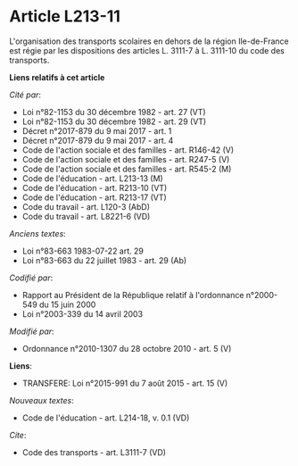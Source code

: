 # Article L213-11

L'organisation des transports scolaires en dehors de la région Ile-de-France est régie par les dispositions des articles L.
3111-7 à L. 3111-10 du code des transports.

**Liens relatifs à cet article**

_Cité par_:

  - Loi n°82-1153 du 30 décembre 1982 - art. 27 (VT)
  - Loi n°82-1153 du 30 décembre 1982 - art. 29 (VT)
  - Décret n°2017-879 du 9 mai 2017 - art. 1
  - Décret n°2017-879 du 9 mai 2017 - art. 4
  - Code de l'action sociale et des familles - art. R146-42 (V)
  - Code de l'action sociale et des familles - art. R247-5 (V)
  - Code de l'action sociale et des familles - art. R545-2 (M)
  - Code de l'éducation - art. L213-13 (M)
  - Code de l'éducation - art. R213-10 (VT)
  - Code de l'éducation - art. R213-17 (VT)
  - Code du travail - art. L120-3 (AbD)
  - Code du travail - art. L8221-6 (VD)

_Anciens textes_:

  - Loi n°83-663 1983-07-22 art. 29
  - Loi n°83-663 du 22 juillet 1983 - art. 29 (Ab)

_Codifié par_:

  - Rapport au Président de la République relatif à l'ordonnance n°2000-549 du 15 juin 2000
  - Loi n°2003-339 du 14 avril 2003

_Modifié par_:

  - Ordonnance n°2010-1307 du 28 octobre 2010 - art. 5 (V)

**Liens**:

  - TRANSFERE: Loi n°2015-991 du 7 août 2015 - art. 15 (V)

_Nouveaux textes_:

  - Code de l'éducation - art. L214-18, v. 0.1 (VD)

_Cite_:

  - Code des transports - art. L3111-7 (VD)
